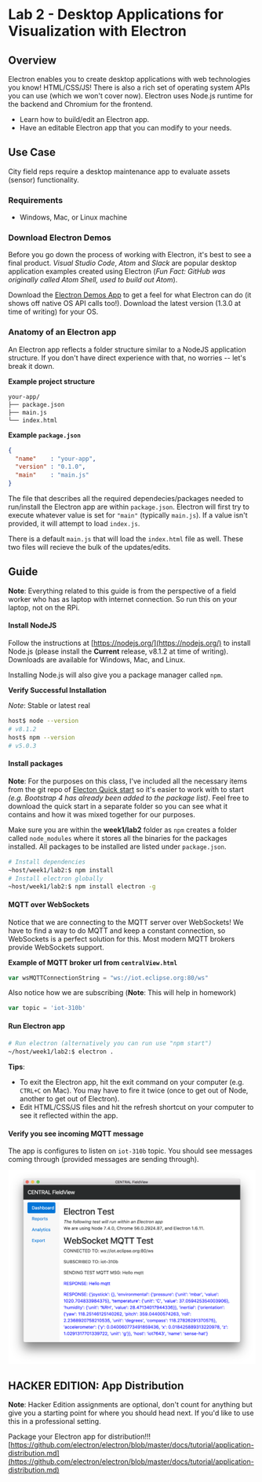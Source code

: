 # Lab 2 - Desktop Applications for Visualization with Electron

## Overview

Electron enables you to create desktop applications with web technologies you know! HTML/CSS/JS! There is also a rich set of operating system APIs you can use (which we won't cover now). Electron uses Node.js runtime for the backend and Chromium for the frontend.

- Learn how to build/edit an Electron app.
- Have an editable Electron app that you can modify to your needs.

## Use Case

City field reps require a desktop maintenance app to evaluate assets (sensor) functionality.

### Requirements

- Windows, Mac, or Linux machine

### Download Electron Demos

Before you go down the process of working with Electron, it's best to see a final product. *Visual Studio Code*, *Atom* and *Slack* are popular desktop application  examples created using Electron (*Fun Fact: GitHub was originally called Atom Shell, used to build out Atom*).

Download the [Electron Demos App](https://github.com/electron/electron-api-demos/releases) to get a feel for what Electron can do (it shows off native OS API calls too!). Download the latest version (1.3.0 at time of writing) for your OS.

### Anatomy of an Electron app

An Electron app reflects a folder structure similar to a NodeJS application structure. If you don't have direct experience with that, no worries -- let's break it down.

**Example project structure**

```text
your-app/
├── package.json
├── main.js
└── index.html
```

**Example `package.json`**

```json
{
  "name"    : "your-app",
  "version" : "0.1.0",
  "main"    : "main.js"
}
```

The file that describes all the required dependecies/packages needed to run/install  the Electron app are within `package.json`. Electron will first try to execute whatever value is set for `"main"` (typically `main.js`). If a value isn't provided, it will attempt to load `index.js`. 

There is a default `main.js` that will load the `index.html` file as well. These two files will recieve the bulk of the updates/edits.

## Guide

**Note**: Everything related to this guide is from the perspective of a field worker who has as laptop with internet connection. So run this on your laptop, not on the RPi.

#### Install NodeJS

Follow the instructions at [https://nodejs.org/](https://nodejs.org/) to install Node.js (please install the **Current** release, v8.1.2 at time of writing). Downloads are available for Windows, Mac, and Linux.

Installing Node.js will also give you a package manager called `npm`.

**Verify Successful Installation**

*Note*: Stable or latest real

```bash
host$ node --version
# v8.1.2
host$ npm --version
# v5.0.3
```

#### Install packages

**Note**: For the purposes on this class, I've included all the necessary items from the git repo of [Electon Quick start](https://github.com/electron/electron-quick-start) so it's easier to work with to start *(e.g. Bootstrap 4 has already been added to the package list)*. Feel free to download the quick start in a separate folder so you can see what it contains and how it was mixed together for our purposes.

Make sure you are within the **week1/lab2** folder as `npm` creates a folder called `node_modules` where it stores all the binaries for the packages installed. All packages to be installed are listed under `package.json`.

```bash
# Install dependencies
~host/week1/lab2:$ npm install
# Install electron globally
~host/week1/lab2:$ npm install electron -g
```

#### MQTT over WebSockets

Notice that we are connecting to the MQTT server over WebSockets! We have to find a way to do MQTT and keep a constant connection, so WebSockets is a perfect solution for this. Most modern MQTT brokers provide WebSockets support.

**Example of MQTT broker url from `centralView.html`** 
```javascript
var wsMQTTConnectionString = "ws://iot.eclipse.org:80/ws"
```

Also notice how we are subscribing (**Note**: This will help in homework)

```javascript
var topic = 'iot-310b'
```

#### Run Electron app

```bash
# Run electron (alternatively you can run use "npm start")
~/host/week1/lab2:$ electron .
```

**Tips**:
- To exit the Electron app, hit the exit command on your computer (e.g. `CTRL+C` on Mac). You may have to fire it twice (once to get out of Node, another to get out of Electron).
- Edit HTML/CSS/JS files and hit the refresh shortcut on your computer to see it reflected within the app.

#### Verify you see incoming MQTT message

The app is configures to listen on `iot-310b` topic. You should see messages coming through (provided messages are sending through).

![Example Working](../assets/exampleMQTTfieldview.png)

## HACKER EDITION: App Distribution

**Note**: Hacker Edition assignments are optional, don't count for anything but give you a starting point for where you should head next. If you'd like to use this in a professional setting.

Package your Electron app for distribution!!!
[https://github.com/electron/electron/blob/master/docs/tutorial/application-distribution.md](https://github.com/electron/electron/blob/master/docs/tutorial/application-distribution.md)